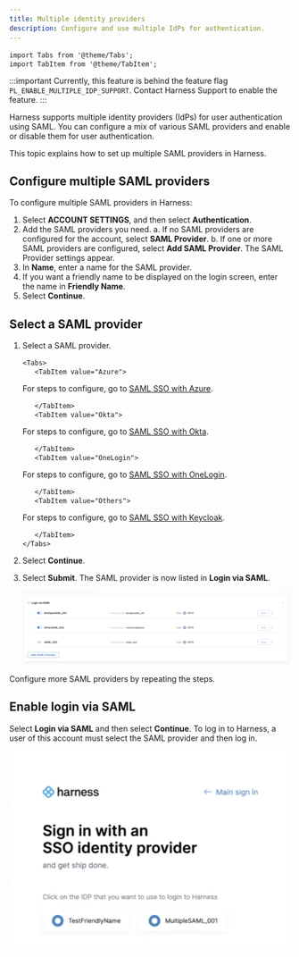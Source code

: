 ```yaml
---
title: Multiple identity providers
description: Configure and use multiple IdPs for authentication.
---
```

```mdx-code-block
import Tabs from '@theme/Tabs';
import TabItem from '@theme/TabItem';
```

:::important
Currently, this feature is behind the feature flag `PL_ENABLE_MULTIPLE_IDP_SUPPORT`. Contact Harness Support to enable the feature.
:::

Harness supports multiple identity providers (IdPs) for user authentication using SAML.
You can configure a mix of various SAML providers and enable or disable them for user authentication.

This topic explains how to set up multiple SAML providers in Harness.

## Configure multiple SAML providers

To configure multiple SAML providers in Harness: 
1. Select **ACCOUNT SETTINGS**, and then select **Authentication**.
2. Add the SAML providers you need.
    a. If no SAML providers are configured for the account, select **SAML Provider**. 
    b. If one or more SAML providers are configured, select **Add SAML Provider**.
   The SAML Provider settings appear.
3. In **Name**, enter a name for the SAML provider.
4. If you want a friendly name to be displayed on the login screen, enter the name in **Friendly Name**.
5. Select **Continue**.

## Select a SAML provider

1. Select a SAML provider.
   
   ```mdx-code-block
   <Tabs>
      <TabItem value="Azure">
   ```

   For steps to configure, go to [SAML SSO with Azure](/docs/platform/Authentication/single-sign-on-saml#saml-sso-with-azure).

   ```mdx-code-block
      </TabItem>
      <TabItem value="Okta">
   ```   

   For steps to configure, go to [SAML SSO with Okta](/docs/platform/Authentication/single-sign-on-saml#saml-sso-with-okta).

   ```mdx-code-block
      </TabItem>
      <TabItem value="OneLogin">
   ```

   For steps to configure, go to [SAML SSO with OneLogin](/docs/platform/Authentication/single-sign-on-saml#saml-sso-with-onelogin).

   ```mdx-code-block
      </TabItem>
      <TabItem value="Others">
   ``` 

   For steps to configure, go to [SAML SSO with Keycloak](/docs/platform/Authentication/single-sign-on-saml#saml-sso-with-keycloak).

   ```mdx-code-block
      </TabItem>
   </Tabs>
   ```

   

2. Select **Continue**.
3. Select **Submit**.
   The SAML provider is now listed in **Login via SAML**.

   ![](./static/multiple-idp-list-saml.png)

Configure more SAML providers by repeating the steps.

## Enable login via SAML

   Select **Login via SAML** and then select **Continue**.
   To log in to Harness, a user of this account must select the SAML provider and then log in.

   ![](./static/multiple-idp-login.png)

